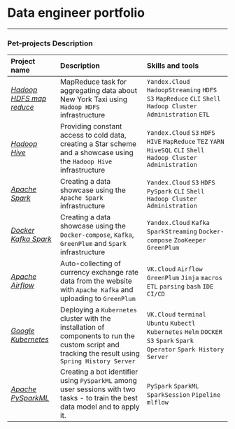 # Data engineer portfolio

---

### Pet-projects Description

| Project name                  | Description                                                                                                                                         | 	Skills and tools                                                                                                           |
|:------------------------------|:----------------------------------------------------------------------------------------------------------------------------------------------------|:----------------------------------------------------------------------------------------------------------------------------|
| [*Hadoop HDFS map reduce*][1] | MapReduce task for aggregating data about New York Taxi using `Hadoop HDFS` infrastructure                                                          | `Yandex.Cloud` `HadoopStreaming` `HDFS` `S3` `MapReduce` `CLI` `Shell` `Hadoop Cluster Administration` `ETL`                |
| [*Hadoop Hive*][2]            | Providing constant access to cold data, creating a Star scheme and a showcase using the `Hadoop Hive` infrastructure                                | `Yandex.Cloud` `S3` `HDFS` `HIVE` `MapReduce` `TEZ` `YARN` `HiveSQL` `CLI` `Shell` `Hadoop Cluster Administration`          |
| [*Apache Spark*][3]           | Creating a data showcase using the `Apache Spark` infrastructure                                                                                    | `Yandex.Cloud` `S3` `HDFS` `PySpark` `CLI` `Shell` `Hadoop Cluster Administration`                                          |
| [*Docker Kafka Spark*][4]     | Creating a data showcase using the `Docker-compose`, `Kafka`, `GreenPlum` and `Spark` infrastructure                                                | `Yandex.Cloud` `Kafka` `SparkStreaming` `Docker-compose` `ZooKeeper` `GreenPlum`                                            |
| [*Apache Airflow*][5]         | Auto-collecting of currency exchange rate data from the website with `Apache Kafka` and uploading to `GreenPlum`                                    | `VK.Cloud` `Airflow` `GreenPlum` `Jinja` `macros` `ETL` `parsing` `bash` `IDE` `CI/CD`                                      |
| [*Google Kubernetes*][6]      | Deploying a `Kubernetes` cluster with the installation of components to run the custom script and tracking the result using `Spring History Server` | `VK.Cloud` `terminal` `Ubuntu` `Kubectl` `Kubernetes` `Helm` `DOCKER` `S3` `Spark` `Spark Operator`  `Spark History Server` |
| [*Apache PySparkML*][7]       | Creating a bot identifier using `PySparkML` among user sessions with two tasks - to train the best data model and to apply it.                      | `PySpark` `SparkML` `SparkSession` `Pipeline` `mlflow`                                                                      |


[1]:https://github.com/Amboss/portfolio_projects/tree/master/hadoop_mapreduce
[2]:https://github.com/Amboss/portfolio_projects/tree/master/hadoop_hive
[3]:https://github.com/Amboss/portfolio_projects/tree/master/apache_spark
[4]:https://github.com/Amboss/portfolio_projects/tree/master/docker_kafka_spark
[5]:https://github.com/Amboss/portfolio_projects/tree/master/apache_airflow
[6]:https://github.com/Amboss/portfolio_projects/tree/master/google_kubernetes
[7]:https://github.com/Amboss/portfolio_projects/tree/master/apache_pyspark_ml
